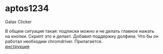 # aptos1234
Galax Clicker

В общем ситуация такая: подписки можно и не делать главное нажать на кнопки. Скрипт это и делает.
Добавил поддержку долфина. Что бы он работал необходим chromdriver. Прилагается.  
[инструкция](https://github.com/Alexots/aptos123)
